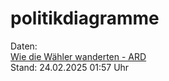 # politikdiagramme

Daten:\
[Wie die Wähler wanderten - ARD](https://www.tagesschau.de/wahl/archiv/2025-02-23-BT-DE/analyse-wanderung.shtml)\
Stand: 24.02.2025 01:57 Uhr